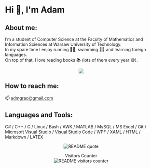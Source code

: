 # Hi 👋, I'm Adam 
## About me:
I’m a student of Computer Science at the Faculty of Mathematics and Information Sciences at Warsaw University of Technology. \
In my spare time I enjoy running 🏃‍♂️, swimming 🏊‍♂️ and learning foreign languages. \
On top of that, I love reading books 📚 (lots of them every year 😄).

<p align="center">
  <img src="https://github-readme-stats.vercel.app/api/top-langs/?username=adamgracikowski&theme=dark&layout=compact&hide_border=true" />
</p>

## How to reach me:
📫  admgrac@gmail.com

<!-- <p align="center">
  <img style="width: 50%" src="readme-banner.gif" alt="README Banner"/>
</p>
-->

## Languages and Tools:
C# / C++ / C / Linux / Bash / AWK / MATLAB / MySQL / MS Excel / Git / Microsoft Visual Studio / Visual Studio Code / WPF / XAML / HTML / Markdown / LATEX

<p align="center"> 
  <img src="https://quotes-github-readme.vercel.app/api?type=horizontal&theme=radical" alt="README quote" />
</p>

<p align="center"> 
  Visitors Counter<br>
  <img src="https://profile-counter.glitch.me/adamgracikowski/count.svg" alt="README visitors counter"/>
</p>
